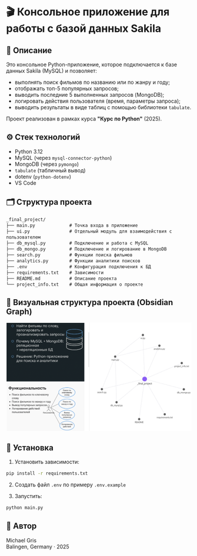 # 🎬 Консольное приложение для работы с базой данных Sakila

## 📌 Описание

Это консольное Python-приложение, которое подключается к базе данных Sakila (MySQL) и позволяет:

- выполнять поиск фильмов по названию или по жанру и году;
- отображать топ-5 популярных запросов;
- выводить последние 5 выполненных запросов (MongoDB);
- логировать действия пользователя (время, параметры запроса);
- выводить результаты в виде таблиц с помощью библиотеки `tabulate`.

Проект реализован в рамках курса **"Курс по Python"** (2025).

## ⚙️ Стек технологий

- Python 3.12
- MySQL (через `mysql-connector-python`)
- MongoDB (через `pymongo`)
- `tabulate` (табличный вывод)
- dotenv (`python-dotenv`)
- VS Code

## 🗂️ Структура проекта

```
_final_project/
├── main.py             # Точка входа в приложение
├── ui.py               # Отдельный модуль для взаимодействия с пользователем
├── db_mysql.py         # Подключение и работа с MySQL
├── db_mongo.py         # Подключение и логирование в MongoDB
├── search.py           # Функции поиска фильмов
├── analytics.py        # Функции аналитики поисков
├── .env                # Конфигурация подключения к БД
├── requirements.txt    # Зависимости
├── README.md           # Описание проекта
└── project_info.txt    # Общая информация о проекте
```
## 🧠 Визуальная структура проекта (Obsidian Graph)

![Граф структуры проекта](project_structure_obsidian.png)

## 🔧 Установка

1. Установить зависимости:
```bash
pip install -r requirements.txt
```

2. Создать файл `.env` по примеру `.env.example`

3. Запустить:
```bash
python main.py
```

## 📝 Автор

Michael Gris  
Balingen, Germany · 2025
